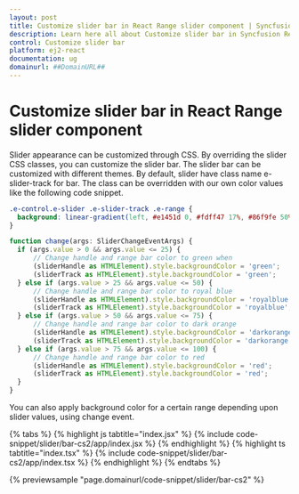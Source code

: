 ```yaml
---
layout: post
title: Customize slider bar in React Range slider component | Syncfusion
description: Learn here all about Customize slider bar in Syncfusion React Range slider component of Syncfusion Essential JS 2 and more.
control: Customize slider bar 
platform: ej2-react
documentation: ug
domainurl: ##DomainURL##
---
```


# Customize slider bar in React Range slider component

Slider appearance can be customized through CSS. By overriding the slider CSS classes, you can customize the slider bar.
The slider bar can be customized with different themes. By default, slider have class name e-slider-track for bar. The
class can be overridden with our own color values like the following code snippet.

```css
.e-control.e-slider .e-slider-track .e-range {
  background: linear-gradient(left, #e1451d 0, #fdff47 17%, #86f9fe 50%, #2900f8 65%, #6e00f8 74%, #e33df9 83%, #e14423 100%);
}
```

```ts
function change(args: SliderChangeEventArgs) {
  if (args.value > 0 && args.value <= 25) {
      // Change handle and range bar color to green when
      (sliderHandle as HTMLElement).style.backgroundColor = 'green';
      (sliderTrack as HTMLElement).style.backgroundColor = 'green';
  } else if (args.value > 25 && args.value <= 50) {
      // Change handle and range bar color to royal blue
      (sliderHandle as HTMLElement).style.backgroundColor = 'royalblue';
      (sliderTrack as HTMLElement).style.backgroundColor = 'royalblue';
  } else if (args.value > 50 && args.value <= 75) {
      // Change handle and range bar color to dark orange
      (sliderHandle as HTMLElement).style.backgroundColor = 'darkorange';
      (sliderTrack as HTMLElement).style.backgroundColor = 'darkorange';
  } else if (args.value > 75 && args.value <= 100) {
      // Change handle and range bar color to red
      (sliderHandle as HTMLElement).style.backgroundColor = 'red';
      (sliderTrack as HTMLElement).style.backgroundColor = 'red';
  }
}
```

You can also apply background color for a certain range depending upon slider values, using change event.

{% tabs %}
{% highlight js tabtitle="index.jsx" %}
{% include code-snippet/slider/bar-cs2/app/index.jsx %}
{% endhighlight %}
{% highlight ts tabtitle="index.tsx" %}
{% include code-snippet/slider/bar-cs2/app/index.tsx %}
{% endhighlight %}
{% endtabs %}

 {% previewsample "page.domainurl/code-snippet/slider/bar-cs2" %}
